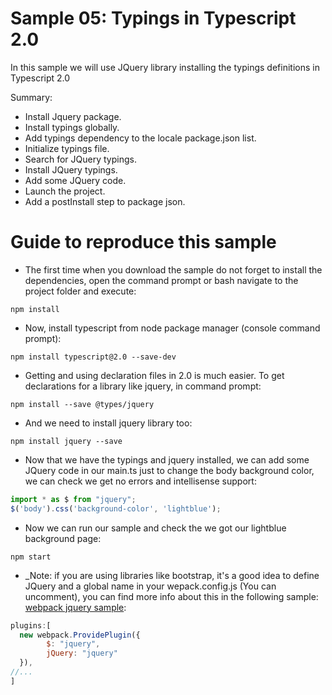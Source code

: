 # Sample 05: Typings in Typescript 2.0

In this sample we will use JQuery library installing the typings definitions in Typescript 2.0

Summary:

- Install Jquery package.
- Install typings globally.
- Add typings dependency to the locale package.json list.
- Initialize typings file.
- Search for JQuery typings.
- Install JQuery typings.
- Add some JQuery code.
- Launch the project.
- Add a postInstall step to package json.


# Guide to reproduce this sample


- The first time when you download the sample do not forget to install the dependencies, open the command prompt or bash navigate to the project folder and execute:
```
npm install
```
- Now, install typescript from node package manager (console command prompt):
```
npm install typescript@2.0 --save-dev
```

- Getting and using declaration files in 2.0 is much easier. To get declarations for a library like jquery, in command prompt:
```
npm install --save @types/jquery
```

- And we need to install jquery library too:
```
npm install jquery --save
```

- Now that we have the typings and jquery installed, we can add some JQuery code in our main.ts just to change the body background color, we can check we get no errors and intellisense support:
```javascript
import * as $ from "jquery";
$('body').css('background-color', 'lightblue');
```

- Now we can run our sample and check the we got our lightblue background page:
```
npm start
```

- _Note: if you are using libraries like bootstrap, it's a good idea to define JQuery and a global name in your wepack.config.js (You can uncomment), you can find more info about this in the following sample: [webpack jquery sample](https://github.com/Lemoncode/webpack-1.x-by-sample/tree/master/00%20Intro/04%20Jquery_):
```javascript
plugins:[
  new webpack.ProvidePlugin({
        $: "jquery",
        jQuery: "jquery"
  }),
//...
]
```
